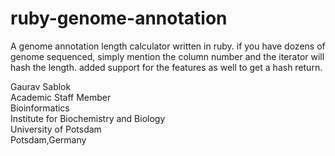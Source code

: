 # ruby-genome-annotation
A genome annotation length calculator written in ruby. if you have dozens of genome sequenced, simply mention the column number and the iterator will hash the length. added support for the features as well to get a hash return. 

Gaurav Sablok \
Academic Staff Member \
Bioinformatics \
Institute for Biochemistry and Biology \
University of Potsdam \
Potsdam,Germany
